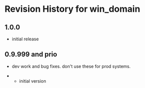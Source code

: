 # Revision History for win_domain

## 1.0.0

* initial release

## 0.9.999 and prio

* dev work and bug fixes.  don't use these for prod systems.

* * initial version

